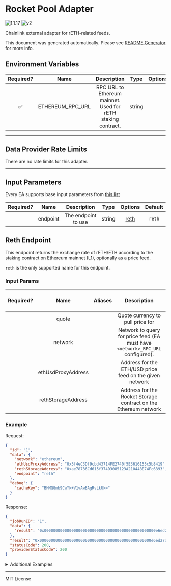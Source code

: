 # Rocket Pool Adapter

![1.1.17](https://img.shields.io/github/package-json/v/smartcontractkit/external-adapters-js?filename=packages/composites/rocket-pool/package.json) ![v2](https://img.shields.io/badge/framework%20version-v2-blueviolet)

Chainlink external adapter for rETH-related feeds.

This document was generated automatically. Please see [README Generator](../../scripts#readme-generator) for more info.

## Environment Variables

| Required? |       Name       |                         Description                          |  Type  | Options | Default |
| :-------: | :--------------: | :----------------------------------------------------------: | :----: | :-----: | :-----: |
|    ✅     | ETHEREUM_RPC_URL | RPC URL to Ethereum mainnet. Used for rETH staking contract. | string |         |         |

---

## Data Provider Rate Limits

There are no rate limits for this adapter.

---

## Input Parameters

Every EA supports base input parameters from [this list](../../core/bootstrap#base-input-parameters)

| Required? |   Name   |     Description     |  Type  |        Options         | Default |
| :-------: | :------: | :-----------------: | :----: | :--------------------: | :-----: |
|           | endpoint | The endpoint to use | string | [reth](#reth-endpoint) | `reth`  |

## Reth Endpoint

This endpoint returns the exchange rate of rETH/ETH according to the staking contract on Ethereum mainnet (L1), optionally as a price feed.

`reth` is the only supported name for this endpoint.

### Input Params

| Required? |        Name        | Aliases |                                  Description                                   |  Type  | Options |                   Default                    | Depends On | Not Valid With |
| :-------: | :----------------: | :-----: | :----------------------------------------------------------------------------: | :----: | :-----: | :------------------------------------------: | :--------: | :------------: |
|           |       quote        |         |                        Quote currency to pull price for                        | string |  `USD`  |                                              |            |                |
|           |      network       |         | Network to query for price feed (EA must have `<network>_RPC_URL` configured). | string |         |                  `ethereum`                  |            |                |
|           | ethUsdProxyAddress |         |            Address for the ETH/USD price feed on the given network             | string |         | `0x5f4eC3Df9cbd43714FE2740f5E3616155c5b8419` |            |                |
|           | rethStorageAddress |         |        Address for the Rocket Storage contract on the Ethereum network         | string |         | `0xae78736Cd615f374D3085123A210448E74Fc6393` |            |                |

### Example

Request:

```json
{
  "id": "1",
  "data": {
    "network": "ethereum",
    "ethUsdProxyAddress": "0x5f4eC3Df9cbd43714FE2740f5E3616155c5b8419",
    "rethStorageAddress": "0xae78736Cd615f374D3085123A210448E74Fc6393",
    "endpoint": "reth"
  },
  "debug": {
    "cacheKey": "BHMQGmb9CwYk+V1vAwBAgRvLkUk="
  }
}
```

Response:

```json
{
  "jobRunID": "1",
  "data": {
    "result": "0x0000000000000000000000000000000000000000000000000e6ed27d66680000"
  },
  "result": "0x0000000000000000000000000000000000000000000000000e6ed27d66680000",
  "statusCode": 200,
  "providerStatusCode": 200
}
```

<details>
<summary>Additional Examples</summary>

Request:

```json
{
  "id": "1",
  "data": {
    "quote": "USD",
    "network": "ethereum",
    "ethUsdProxyAddress": "0x5f4eC3Df9cbd43714FE2740f5E3616155c5b8419",
    "rethStorageAddress": "0xae78736Cd615f374D3085123A210448E74Fc6393",
    "endpoint": "reth"
  },
  "debug": {
    "cacheKey": "b7v2HP3HRizQ3DuphGCYbgPCWQw="
  }
}
```

Response:

```json
{
  "jobRunID": "1",
  "data": {
    "result": 1341.6
  },
  "result": 1341.6,
  "statusCode": 200,
  "providerStatusCode": 200
}
```

</details>

---

MIT License
